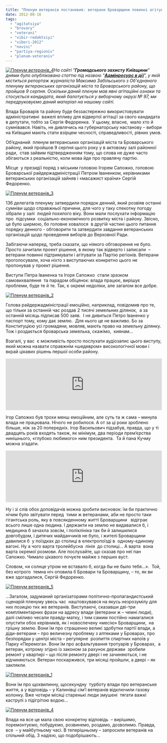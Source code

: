 ```yaml
---
title: "Пленум ветеранів постановив: ветерани Броварщини повинні агітувати за Партію регіонів"
date: 2012-08-16
tags: 
  - "agitatsiya"
  - "brovary"
  - "veterani"
  - "vibir-redaktsiyi"
  - "vibori-2012"
  - "novini"
  - "partiya-regioniv"
  - "plenum-veteraniv"
---
```


_[![](https://mpz.brovary.org/wp-content/uploads/2012/08/Plenum-veteraniv_4.jpg "Пленум ветеранів_4")](https://mpz.brovary.org/wp-content/uploads/2012/08/Plenum-veteraniv_4.jpg)На сайті "**Громадського захисту Київщини**" днями було опубліковано статтю під назвою "**[Адмінресурс в дії](http://groza.org/adminresurs-v-diji-2/)**", у якій міститься репортаж журналіста Максима Забільського з Об'єднаного пленуму ветеранських організацій міста та Броварського району, що пройшов 9 серпня. Оскільки даний пленум мав явні агітаційні ознаки та стосується кандидата, який балотується у виборчому окрузі № 97, ми передруковуємо даний матеріал на нашому сайті._

Влада Броварів та району буде беззастережно використовувати адміністративні  важелі впливу для відвертої агітації за свого кандидата в депутати, тобто за Сергія Федоренка.  У цьому, власне,  мало хто й сумнівався. Навіть, не дивлячись на губернаторську настанову – вибори на Київщині мають стати взірцем чесності, справедливості, рівних умов.

Об’єднаний  пленум ветеранських організацій міста та Броварського району, який пройшов 9 серпня цього року у в актовому залі районної ради,  став зайвим підтвердженням тому, що слова не дуже часто збігаються з реальністю, коли мова йде про правлячу партію.

Місце  у президії поряд з міським головою Ігорем Сапожко, головою Броварської райдержадміністрації Петром Іваненком, керівниками ветеранських організацій зайняв і «масажист країни» Сергій Федоренко.

[![](https://mpz.brovary.org/wp-content/uploads/2012/08/Plenum-veteraniv_3.jpg "Пленум ветеранів_3")](https://mpz.brovary.org/wp-content/uploads/2012/08/Plenum-veteraniv_3.jpg)

136 делегатів пленуму затвердили порядок денний, який розвіяв останні сумніви щодо справжньої причини, для чого у таку спекотну погоду зібрали у залі  людей похилого віку. Вони мали послухати інформацію про  підсумки  соціально-економічного розвитку міста і району. Звісно, це було ширмою, бо головне ховалося  в другій частині цього питання порядку денного - обговорити та затвердити завдання ветеранських організацій щодо проведення виборів до Верховної Ради.

Забігаючи наперед, треба сказати, що ніякого обговорення не було. Просто зачитали проект рішення, в якому так відверто і записали  – ветерани повинні підтримувати і агітувати за Партію регіонів. Ветерани проголосували, хоча ніхто з виступаючих конкретно цього не пропонував у проект рішення.

Виступи Петра Іваненка та Ігоря Сапожко  стали зразком  самовихваляння  та парадом обіцянок: влада працює, вирішує проблеми, буде те й те. Так, є окремі недоліки, але загалом все добре.

[![](https://mpz.brovary.org/wp-content/uploads/2012/08/Plenum-veteraniv_2.jpg "Пленум ветеранів_2")](https://mpz.brovary.org/wp-content/uploads/2012/08/Plenum-veteraniv_2.jpg)

Голова райдержадміністрації емоційно, наприклад, повідомив про те, що тільки за останній час роздав 2 тисячі земельних ділянок,  а за останній місяць підписав 500 заяв.  І не дивиться Петро Іваненко у паспорт тому, кому дає землю.  Для нього це не важливо. Бо за Конституцією усі громадяни, мовляв, мають право на земельну ділянку. Тож і роздається броварська земелька, скажімо,  киянам…

Взагалі, у вас  є можливість просто послухати аудіозапис цього виступу, який можна назвати справжнім «шедевром» високологічної мови і вкрай цікавих рішень першої особи району.

<iframe src="http://w.soundcloud.com/player/?url=http%3A%2F%2Fapi.soundcloud.com%2Ftracks%2F56136230&amp;show_artwork=true" frameborder="no" scrolling="no" width="100%" height="166"></iframe>

Ігор Сапожко був трохи менш емоційним, але суть та ж сама – минула влада не працювала. Нічого не робилося. А от за ці роки зроблено більше, ніж за 20 попередніх. Ігор Васильович підзабув, правда, що у ті двадцять років входять також, як мінімум, два періоди прем’єрства нинішнього, «глубоко любимого» ним президента.  Та й пана Кучму можна згадати.

<iframe src="http://w.soundcloud.com/player/?url=http%3A%2F%2Fapi.soundcloud.com%2Ftracks%2F56136317&amp;show_artwork=true" frameborder="no" scrolling="no" width="100%" height="166"></iframe>

Ну і зі слів обох доповідачів можна зробити висновок: їм би практично нічим було звітувати перед  тими ж ветеранами, аби не просто таки гігантська роль, яку в повсякденному житті Броварщини   відіграє всього лише одна людина. І держакти на землю не видавалися б, і медицина б зачахла зовсім, і поліклініка так би й залишилися  довгобудом, і дитячих майданчиків не було, і жителі Броварщини давилися б  у поїздках до столиці в електропоїзді в  одному-єдиному  вагоні. Ну а чого варта тролейбусна  лінія  до столиці… А варта  вона варта окремої розмови. Але послухайте, що сказав про неї пан Сапожко. Чимало цікавого почуєте майже з перших вуст.

Словом, «и солнце утром не вставало б, когда бы не было тебя…».  Той, без котрого  темна ніч оповила б Бровари та Броварщину, – то, як ви вже здогадалися, Сергій Федоренко.

[![](https://mpz.brovary.org/wp-content/uploads/2012/08/Plenum-veteraniv_5.jpg "Пленум ветеранів_5")](https://mpz.brovary.org/wp-content/uploads/2012/08/Plenum-veteraniv_5.jpg)

…Загалом, задуманий організаторами політично-пропагандистський сценарій пленуму увесь час  наштовхувався на якусь незрозумілу для них позицію тих же ветеранів. Виступаючі, сказавши дві-три компліментарних фрази на адресу влади (ветерани ж – чемні люди), далі сміливо чесали правду-матку, і тим самим постійно намагалися опустити обох керівників, як і новоспечену «месію» Броварщини,  на грішну землю. Вони їм про страшенно великі здобутки партії влади, а діди-ветерани – про величезну проблему з аптеками у Броварах, про безпорядки у центрі міста – регулярне  розпиття спиртних напоїв у Парку «Перемога». Вони їм про асфальтування тротуарів у Броварах,  а ветеран, котрому згідно із законом за рахунок держави  зробили ремонт у квартирі – що після ремонту двері і не зачиняються, і не відчиняються. Ветеран поскаржився, три місяці пройшли, а двері – як заклякли.

[![](https://mpz.brovary.org/wp-content/uploads/2012/08/Plenum-veteraniv_1.jpg "Пленум ветеранів_1")](https://mpz.brovary.org/wp-content/uploads/2012/08/Plenum-veteraniv_1.jpg)

Вони їм про щохвилинну, щосекундну  турботу влади про ветеранське життя, а у відповідь – у Калинівці сім’ї ветеранів відключили газову колонку. Вже чотири місяці старенькі люди змушені  тягати важкі каструлі з підігрітою водою…

[![](https://mpz.brovary.org/wp-content/uploads/2012/08/Plenum-veteraniv_4.jpg "Пленум ветеранів_4")](https://mpz.brovary.org/wp-content/uploads/2012/08/Plenum-veteraniv_4.jpg)

Влада на все це мала свою конкретну відповідь  – вирішимо, поремонтуємо, побудуємо, розвинемо, роздамо, дозволимо. Правда, все  – у майбутньому часі. В теперішньому – запросили ветеранів на спільний обід. З надією, що подобрішають…
